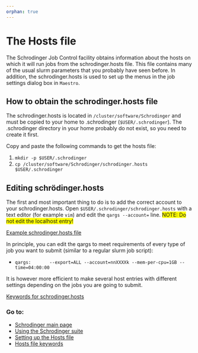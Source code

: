 ```yaml
---
orphan: true
---
```


# The Hosts file
The Schrodinger Job Control facility obtains information about the hosts on which it will run jobs from the 
schrodinger.hosts file. This file contains many of the usual slurm parameters that you probably have seen before.
In addition, the schrodinger.hosts is used to set up the menus in the job settings dialog box in `Maestro`.

## How to obtain the schrodinger.hosts file
The schrodinger.hosts is located in `/cluster/software/Schrodinger` and  must be copied to your home to .schrodinger 
(`$USER/.schrodinger`). The .schrodinger directory in your home probably do not exist, so you need to create it first.

Copy and paste the following commands to get the hosts file:
1. `mkdir -p $USER/.schrodinger`
2. `cp /cluster/software/Schrodinger/schrodinger.hosts $USER/.schrodinger`

## Editing schrödinger.hosts
The first and most important thing to do is to add the correct account to your schrodinger.hosts.
Open `$USER/.schrodinger/schrodinger.hosts` with a text editor (for example `vim`) and edit the `qargs --account=` line.
<span style="background-color: #FFFF00">NOTE: Do not edit the localhost entry!</span>

[Example schrodinger.hosts file](schrodinger_hostfile.md)

In principle, you can edit the qargs to meet requirements of every type of job you want to submit (similar to a regular
slurm job script):
* `qargs:       --export=ALL --account=nnXXXXk --mem-per-cpu=1GB --time=04:00:00`

It is however more efficient to make several host entries with different settings depending on the jobs you are
  going to submit. 



[Keywords for schrodinger.hosts](host_file_settings.md)

### Go to:
* [Schrodinger main page](schrodinger.md)
* [Using the Schrodinger suite](schrodinger_usage.md)
* [Setting up the Hosts file](schrodinger_hosts.md)
* [Hosts file keywords](host_file_settings.md)